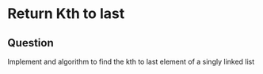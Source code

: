# Return Kth to last

## Question

Implement and algorithm to find the kth to last element of a singly linked list
